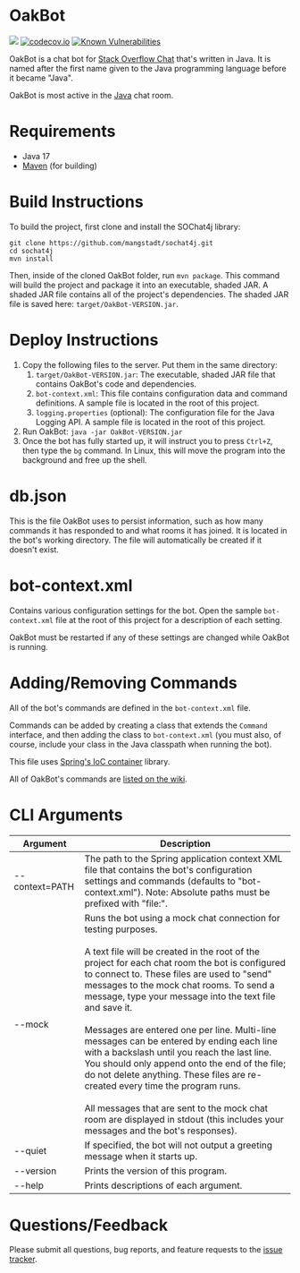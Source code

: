 # OakBot

[![](https://travis-ci.org/JavaChat/OakBot.svg?branch=master)](https://travis-ci.org/JavaChat/OakBot)
[![codecov.io](http://codecov.io/github/JavaChat/OakBot/coverage.svg?branch=master)](http://codecov.io/github/JavaChat/OakBot?branch=master)
[![Known Vulnerabilities](https://snyk.io/test/github/JavaChat/OakBot/badge.svg)](https://snyk.io/test/github/JavaChat/OakBot)

OakBot is a chat bot for [Stack Overflow Chat](http://chat.stackoverflow.com) that's written in Java.  It is named after the first name given to the Java programming language before it became "Java".
 
OakBot is most active in the [Java](https://chat.stackoverflow.com/rooms/139) chat room.

# Requirements

* Java 17
* [Maven](http://maven.apache.org) (for building)

# Build Instructions

To build the project, first clone and install the SOChat4j library:

```
git clone https://github.com/mangstadt/sochat4j.git
cd sochat4j
mvn install
```

Then, inside of the cloned OakBot folder, run `mvn package`. This command will build the project and package it into an executable, shaded JAR. A shaded JAR file contains all of the project's dependencies. The shaded JAR file is saved here: `target/OakBot-VERSION.jar`.

# Deploy Instructions

1. Copy the following files to the server. Put them in the same directory:
   1. `target/OakBot-VERSION.jar`: The executable, shaded JAR file that contains OakBot's code and dependencies.
   1. `bot-context.xml`: This file contains configuration data and command definitions. A sample file is located in the root of this project.
   1. `logging.properties` (optional): The configuration file for the Java Logging API.  A sample file is located in the root of this project.
1. Run OakBot: `java -jar OakBot-VERSION.jar`
1. Once the bot has fully started up, it will instruct you to press `Ctrl+Z`, then type the `bg` command. In Linux, this will move the program into the background and free up the shell.

# db.json

This is the file OakBot uses to persist information, such as how many commands it has responded to and what rooms it has joined. It is located in the bot's working directory. The file will automatically be created if it doesn't exist.

# bot-context.xml

Contains various configuration settings for the bot. Open the sample `bot-context.xml` file at the root of this project for a description of each setting.

OakBot must be restarted if any of these settings are changed while OakBot is running.

# Adding/Removing Commands

All of the bot's commands are defined in the `bot-context.xml` file.

Commands can be added by creating a class that extends the `Command` interface, and then adding the class to `bot-context.xml` (you must also, of course, include your class in the Java classpath when running the bot).

This file uses [Spring's IoC container](https://docs.spring.io/spring/docs/current/spring-framework-reference/core.html) library.

All of OakBot's commands are [listed on the wiki](https://github.com/JavaChat/OakBot/wiki/Commands).

# CLI Arguments

Argument | Description
-------- | -----------
--context=PATH | The path to the Spring application context XML file that contains the bot's configuration settings and commands (defaults to "bot-context.xml"). Note: Absolute paths must be prefixed with "file:".
--mock | Runs the bot using a mock chat connection for testing purposes.<br><br>A text file will be created in the root of the project for each chat room the bot is configured to connect to. These files are used to "send" messages to the mock chat rooms. To send a message, type your message into the text file and save it.<br><br>Messages are entered one per line. Multi-line messages can be entered by ending each line with a backslash until you reach the last line. You should only append onto the end of the file; do not delete anything. These files are re-created every time the program runs.<br><br>All messages that are sent to the mock chat room are displayed in stdout (this includes your messages and the bot's responses).
--quiet | If specified, the bot will not output a greeting message when it starts up.
--version | Prints the version of this program.
--help | Prints descriptions of each argument.

# Questions/Feedback

Please submit all questions, bug reports, and feature requests to the [issue tracker](https://github.com/JavaChat/OakBot/issues).

